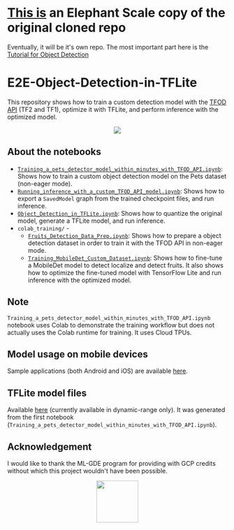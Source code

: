 # [This is](https://github.com/elephantscale/E2E-Object-Detection-in-TFLite) an Elephant Scale copy of the original cloned repo

Eventually, it will be it's own repo. The most important part here is the
[Tutorial for Object Detection](./colab_training/Tutorial_Object_Detection_with_TFLite.ipynb)

# E2E-Object-Detection-in-TFLite
This repository shows how to train a custom detection model with the [TFOD API](https://github.com/tensorflow/models/tree/master/research/object_detection) (TF2 and TF1), optimize it with TFLite, and perform inference with the optimized model.

<div align="center"><img src="images/demo-predictions.png"></img></div>

## About the notebooks
- [`Training_a_pets_detector_model_within_minutes_with_TFOD_API.ipynb`](https://github.com/sayakpaul/E2E-Object-Detection-in-TFLite/blob/master/Training_a_pets_detector_model_within_minutes_with_TFOD_API.ipynb): Shows how to train a custom object detection model on the Pets dataset (non-eager mode).
- [`Running_inference_with_a_custom_TFOD_API_model.ipynb`](https://github.com/sayakpaul/E2E-Object-Detection-in-TFLite/blob/master/Running_inference_with_a_custom_TFOD_API_model.ipynb): Shows how to export a `SavedModel` graph from the trained checkpoint files, and run inference. 
- [`Object_Detection_in_TFLite.ipynb`](https://github.com/sayakpaul/E2E-Object-Detection-in-TFLite/blob/master/Object_Detection_in_TFLite.ipynb): Shows how to quantize the original model, generate a TFLite model, and run inference. 
- `colab_training/` - 
  - [`Fruits_Detection_Data_Prep.ipynb`](https://github.com/sayakpaul/E2E-Object-Detection-in-TFLite/blob/master/colab_training/Fruits_Detection_Data_Prep.ipynb): Shows how to prepare a object detection dataset in order to train it with the TFOD API in non-eager mode.
  - [`Training_MobileDet_Custom_Dataset.ipynb`](https://github.com/sayakpaul/E2E-Object-Detection-in-TFLite/blob/master/colab_training/Training_MobileDet_Custom_Dataset.ipynb): Shows how to fine-tune a MobileDet model to detect localize and detect fruits. It also shows how to optimize the fine-tuned model with TensorFlow Lite and run inference with the optimized model.

## Note
`Training_a_pets_detector_model_within_minutes_with_TFOD_API.ipynb` notebook uses Colab to demonstrate the training workflow but does not actually uses the Colab runtime for training. It uses Cloud TPUs.

## Model usage on mobile devices
Sample applications (both Android and iOS) are available [here](https://github.com/tensorflow/examples/tree/master/lite/examples/object_detection). 

## TFLite model files
Available [here](https://github.com/sayakpaul/E2E-Object-Detection-in-TFLite/releases/tag/v0.1.0) (currently available in dynamic-range only). It was generated from the first notebook (`Training_a_pets_detector_model_within_minutes_with_TFOD_API.ipynb`).

## Acknowledgement
I would like to thank the ML-GDE program for providing with GCP credits without which this project wouldn't have been possible. 

<div align="center"><img src="images/made-by-ml-gdes.png" width='96' height='96'/></div>

